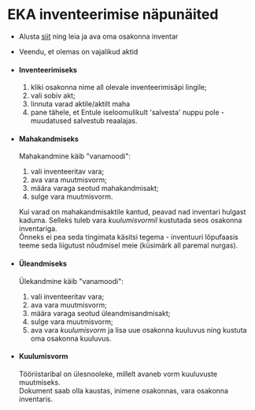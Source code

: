 # EKA inventeerimise näpunäited

- Alusta [siit](https://eka.entu.ee/entity/inventory) ning leia ja ava oma osakonna inventar
- Veendu, et olemas on vajalikud aktid

- #### Inventeerimiseks
  1. kliki osakonna nime all olevale inventeerimisäpi lingile;
  2. vali sobiv akt;
  3. linnuta varad aktile/aktilt maha
  4. pane tähele, et Entule iseloomulikult 'salvesta' nuppu pole - 
  muudatused salvestub reaalajas.

- #### Mahakandmiseks
  Mahakandmine käib "vanamoodi":
  1. vali inventeeritav vara;
  2. ava vara muutmisvorm;
  3. määra varaga seotud mahakandmisakt;
  4. sulge vara muutmisvorm.  
    
  Kui varad on mahakandmisaktile kantud, peavad nad inventari hulgast kaduma.
  Selleks tuleb vara _kuulumisvormil_ kustutada seos osakonna inventariga.  
  Õnneks ei pea seda tingimata käsitsi tegema - inventuuri lõpufaasis teeme seda liigutust nõudmisel meie (küsimärk all paremal nurgas).

- #### Üleandmiseks
  Ülekandmine käib "vanamoodi":
  1. vali inventeeritav vara;
  2. ava vara muutmisvorm;
  3. määra varaga seotud üleandmisandmisakt;
  4. sulge vara muutmisvorm;
  5. ava vara _kuulumisvorm_ ja lisa uue osakonna kuuluvus 
     ning kustuta oma osakonna kuuluvus.
     
- #### Kuulumisvorm
  Tööriistaribal on ülesnooleke, millelt avaneb vorm kuuluvuste muutmiseks.  
  Dokument saab olla kaustas, inimene osakonnas, vara osakonna inventaris.
